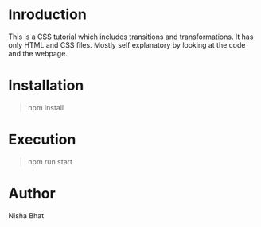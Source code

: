# Inroduction
This is a CSS tutorial which includes transitions and transformations. It has only HTML and CSS files. Mostly self explanatory by looking at the code and the webpage.

# Installation
>npm install

# Execution
> npm run start

# Author
Nisha Bhat
